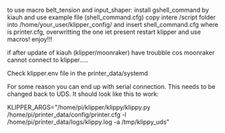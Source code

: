 to use macro belt_tension and input_shaper:
install gshell_command by kiauh and use example file (shell_command.cfg)
copy intere /script folder into /home/your_user/klipper_config/
and insert shell_command.cfg where is printer.cfg, overwritting the one iet present
restart klipper and use macros!
enjoy!!!



if after update of kiauh (klipper/moonraker) have troubble cos moonraker cannot connect to klipper.....

Check klipper.env file in the printer_data/systemd

For some reason you can end up with serial connection. This needs to be changed back to UDS. It should look like this to work:

KLIPPER_ARGS="/home/pi/klipper/klippy/klippy.py /home/pi/printer_data/config/printer.cfg -l /home/pi/printer_data/logs/klippy.log -a /tmp/klippy_uds"
